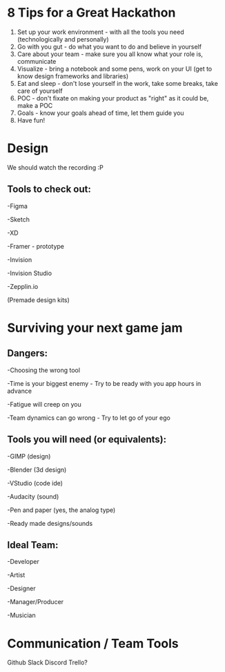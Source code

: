# 8 Tips for a Great Hackathon
1. Set up your work environment - with all the tools you need (technologically and personally)
2. Go with you gut - do what you want to do and believe in yourself
3. Care about your team - make sure you all know what your role is, communicate
4. Visualize - bring a notebook and some pens, work on your UI (get to know design frameworks and libraries)
5. Eat and sleep - don't lose yourself in the work, take some breaks, take care of yourself
6. POC - don't fixate on making your product as "right" as it could be, make a POC
7. Goals - know your goals ahead of time, let them guide you
8. Have fun!

# Design
We should watch the recording :P
## Tools to check out:
-Figma

-Sketch

-XD

-Framer - prototype

-Invision

-Invision Studio

-Zepplin.io

(Premade design kits)

# Surviving your next game jam
## Dangers:
-Choosing the wrong tool

-Time is your biggest enemy - Try to be ready with you app hours in advance

-Fatigue will creep on you

-Team dynamics can go wrong - Try to let go of your ego

## Tools you will need (or equivalents):
-GIMP (design)

-Blender (3d design)

-VStudio (code ide)

-Audacity (sound)

-Pen and paper (yes, the analog type)

-Ready made designs/sounds

## Ideal Team:
-Developer

-Artist

-Designer

-Manager/Producer

-Musician

# Communication / Team Tools
Github
Slack
Discord
Trello?
